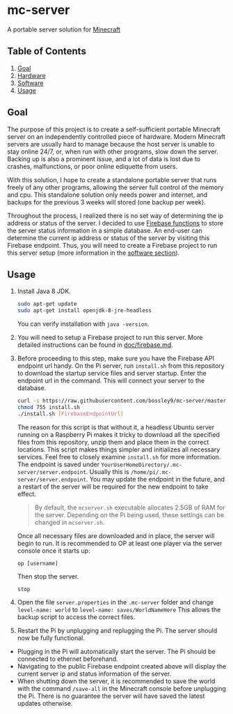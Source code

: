 # mc-server
A portable server solution for [Minecraft](https://www.minecraft.net/)

## Table of Contents
1. [Goal](#goal)
2. [Hardware](doc/hardware.md)
3. [Software](doc/software.md)
4. [Usage](#usage)

## Goal <a name="goal"></a>
The purpose of this project is to create a self-sufficient portable Minecraft server on an independently controlled piece of hardware. Modern Minecraft servers are usually hard to manage because the host server is unable to stay online 24/7, or, when run with other programs, slow down the server. Backing up is also a prominent issue, and a lot of data is lost due to crashes, malfunctions, or poor online ediquette from users.

With this solution, I hope to create a standalone portable server that runs freely of any other programs, allowing the server full control of the memory and cpu. This standalone solution only needs power and internet, and backups for the previous 3 weeks will stored (one backup per week).

Throughout the process, I realized there is no set way of determining the ip address or status of the server. I decided to use [Firebase functions](https://firebase.google.com/docs/functions) to store the server status information in a simple database. An end-user can determine the current ip address or status of the server by visiting this Firebase endpoint. Thus, you will need to create a Firebase project to run this server setup (more information in the [software section](doc/software.md)).

## Usage <a name="usage"></a>

1. Install Java 8 JDK.
    ```bash
    sudo apt-get update
    sudo apt-get install openjdk-8-jre-headless
    ```
    You can verify installation with `java -version`.
2. You will need to setup a Firebase project to run this server. More detailed instructions can be found in [doc/firebase.md](doc/firebase.md).
3. Before proceeding to this step, make sure you have the Firebase API endpoint url handy. On the Pi server, run `install.sh` from this repository to download the startup service files and server startup. Enter the endpoint url in the command. This will connect your server to the database.
    ```bash
    curl -s https://raw.githubusercontent.com/bossley9/mc-server/master/install.sh -o install.sh
    chmod 755 install.sh
    ./install.sh [FirebaseEndpointUrl]
    ```
    The reason for this script is that without it, a headless Ubuntu server running on a Raspberry Pi makes it tricky to download all the specified files from this repository, unzip them and place them in the correct locations. This script makes things simpler and initializes all necessary services. Feel free to closely examine `install.sh` for more information.
    The endpoint is saved under `YourUserHomeDirectory/.mc-server/server.endpoint`. Usually this is `/home/pi/.mc-server/server.endpoint`. You may update the endpoint in the future, and a restart of the server will be required for the new endpoint to take effect.
      
      > By default, the `mcserver.sh` executable allocates 2.5GB of RAM for the server. Depending on the Pi being used, these settings can be changed in `mcserver.sh`.

    Once all necessary files are downloaded and in place, the server will begin to run. It is recommended to OP at least one player via the server console once it starts up:
    ```
    op [username]
    ```
    Then stop the server.
    ```
    stop
    ```
4. Open the file `server.properties` in the `.mc-server` folder and change `level-name: world` to `level-name: saves/WorldNameHere` This allows the backup script to access the correct files.
5. Restart the Pi by unplugging and replugging the Pi. The server should now be fully functional.

- Plugging in the Pi will automatically start the server. The Pi should be connected to ethernet beforehand. 
- Navigating to the public Firebase endpoint created above will display the current server ip and status information of the server.
- When shutting down the server, it is recommended to save the world with the command `/save-all` in the Minecraft console before unplugging the Pi. There is no guarantee the server will have saved the latest updates otherwise.

